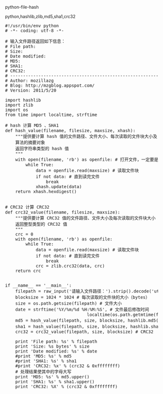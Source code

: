 python-file-hash

python,hashlib,zlib,md5,sha1,crc32

<pre class="prettyprint">
#!/usr/bin/env python
# -*- coding: utf-8 -*-

# 输入文件路径返回如下信息：
# File path:
# Size:
# Date modified:
# MD5:
# SHA1:
# CRC32:
# ----------------------------------------------------------
# Author: mozillazg
# Blog: http://mzgblog.appspot.com/
# Version: 2011/5/20

import hashlib
import zlib
import os
from time import localtime, strftime

# hash 计算 MD5 、SHA1
def hash_value(filename, filesize, maxsize, xhash):
    """提供要计算 hash 值的文件路径、文件大小、每次读取的文件块大小及
    算法的摘要对象
    返回字符串类型的 hash 值
    """
    with open(filename, 'rb') as openfile: # 打开文件，一定要是以二进制打开
        while True: 
            data = openfile.read(maxsize) # 读取文件块
            if not data: # 直到读完文件
                break
            xhash.update(data)
    return xhash.hexdigest()


# CRC32 计算 CRC32
def crc32_value(filename, filesize, maxsize):
    """提供要计算 CRC32 值的文件路径、文件大小及每次读取的文件块大小
    返回整型类型的 CRC32 值
    """
    crc = 0
    with open(filename, 'rb') as openfile:
        while True: 
            data = openfile.read(maxsize) # 读取文件块
            if not data: # 直到读完文件
                break
            crc = zlib.crc32(data, crc)
    return crc


if __name__ == '__main__':
    filepath = raw_input('请输入文件路径：').strip().decode('utf-8')
    blocksize = 1024 * 1024 # 每次读取的文件块的大小（bytes）
    size = os.path.getsize(filepath) # 文件大小
    date = strftime('%Y/%m/%d %H:%M:%S', # 文件最后修改时间
                                localtime(os.path.getmtime(filepath)))
    md5 = hash_value(filepath, size, blocksize, hashlib.md5()) # 计算 MD5 值
    sha1 = hash_value(filepath, size, blocksize, hashlib.sha1()) # 计算 SHA1 值
    crc32 = crc32_value(filepath, size, blocksize) # CRC32
    
    print 'File path: %s' % filepath
    print 'Size: %s bytes' % size
    print 'Date modified: %s' % date
    #print 'MD5: %s' % md5
    #print 'SHA1: %s' % sha1
    #print 'CRC32: %x' % (crc32 & 0xffffffff)
    # 处理结果使其中的字母大写
    print 'MD5: %s' % md5.upper()
    print 'SHA1: %s' % sha1.upper()
    print 'CRC32: %X' % (crc32 & 0xffffffff)

</pre>